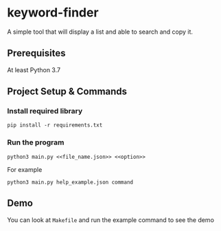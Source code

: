 # keyword-finder

A simple tool that will display a list and able to search and copy it.

## Prerequisites

At least Python 3.7

## Project Setup & Commands

### Install required library

```shell
pip install -r requirements.txt
```

### Run the program

```shell
python3 main.py <<file_name.json>> <<option>>
```

For example

```shell
python3 main.py help_example.json command
```

## Demo

You can look at `Makefile` and run the example command to see the demo
